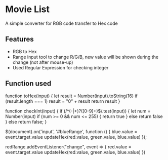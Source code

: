 # Movie List

A simple converter for RGB code transfer to Hex code

## Features

- RGB to Hex
- Range input tool to change R/G/B, new value will be shown during the change (not after mouse-up)
- Used Regular Expression for checking integer

## Function used

  function toHex(input) {
    let result = Number(input).toString(16)
    if (result.length === 1) result = "0" + result
    return result
  }

  function checkInt(input) {
    if (/^(\-|\+)?([0-9]+)$/.test(input)) {
      let num = Number(input)
      if (num >= 0 && num <= 255) {
        return true
      } else return false
    } else return false;
  }

   $(document).on('input', '#blueRange', function () {
    blue.value = event.target.value
    updateHex(red.value, green.value, blue.value)
  });

  redRange.addEventListener("change", event => {
     red.value = event.target.value
     updateHex(red.value, green.value, blue.value)
  })